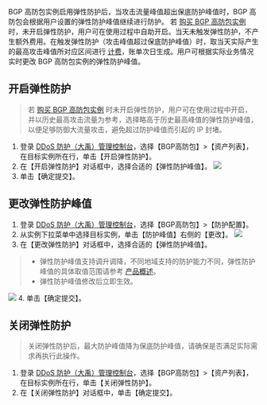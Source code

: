 BGP 高防包实例启用弹性防护后，当攻击流量峰值超出保底防护峰值时，BGP 高防包会根据用户设置的弹性防护峰值继续进行防护。
若 [购买 BGP 高防包实例](https://intl.cloud.tencent.com/document/product/1029/31748) 时，未开启弹性防护，用户可在使用过程中自助开启。当天未触发弹性防护，不产生额外费用。在触发弹性防护（攻击峰值超过保底防护峰值）时，取当天实际产生的最高攻击峰值所对应区间进行 [计费](https://intl.cloud.tencent.com/document/product/1029/31747)，账单次日生成。用户可根据实际业务情况实时更改 BGP 高防包实例的弹性防护峰值。

## 开启弹性防护
>若 [购买 BGP 高防包实例](https://intl.cloud.tencent.com/document/product/1029/31748) 时未开启弹性防护，用户可在使用过程中开启，并以历史最高攻击流量为参考，选择略高于历史最高峰值的弹性防护峰值，以便足够防御大流量攻击，避免超过防护峰值而引起的 IP 封堵。

1. 登录 [DDoS 防护（大禹）管理控制台](https://console.cloud.tencent.com/dayu/overview)，选择【BGP高防包】>【资产列表】，在目标实例所在行，单击【开启弹性防护】。
2. 在【开启弹性防护】对话框中，选择合适的【弹性防护峰值】。
![](https://main.qcloudimg.com/raw/41441264d5dbda3e9fc3e97610be7cf5.png)
3. 单击【确定提交】。

## 更改弹性防护峰值

1. 登录 [DDoS 防护（大禹）管理控制台](https://console.cloud.tencent.com/dayu/overview)，选择【BGP高防包】>【防护配置】。
2. 从实例下拉菜单中选择目标实例，单击【防护峰值】右侧的【更改】。
![](https://main.qcloudimg.com/raw/823529178a9e54e3108feedfdee3d994.png)
3. 在【更改弹性防护】对话框中，选择合适的【弹性防护峰值】。
>- 弹性防护峰值支持调升调降，不同地域支持的防护能力不同，弹性防护峰值的具体取值范围请参考 [产品概述](https://intl.cloud.tencent.com/document/product/297/16497)。
>- 弹性防护峰值修改后立即生效。


 ![](https://main.qcloudimg.com/raw/85fd16e905976bf8bc890d7eb56df2e1.png)
4. 单击【确定提交】。

## 关闭弹性防护
>关闭弹性防护后，最大防护峰值降为保底防护峰值，请确保是否满足实际需求再执行此操作。

1. 登录 [DDoS 防护（大禹）管理控制台](https://console.cloud.tencent.com/dayu/overview)，选择【BGP高防包】>【资产列表】，在目标实例所在行，单击【关闭弹性防护】。
2. 在【关闭弹性防护】对话框中，单击【确定提交】。
